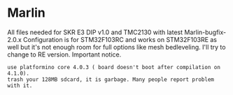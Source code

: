 # Marlin
All files needed for SKR E3 DIP v1.0 and TMC2130 with latest Marlin-bugfix-2.0.x
Configuration is for STM32F103RC and works on STM32F103RE as well but it's not enough room for full options like mesh bedleveling. I'll try to change to RE version.
Important notice.

    use platformino core 4.0.3 ( board doesn't boot after compilation on 4.1.0).
    trash your 128MB sdcard, it is garbage. Many people report problem with it.
